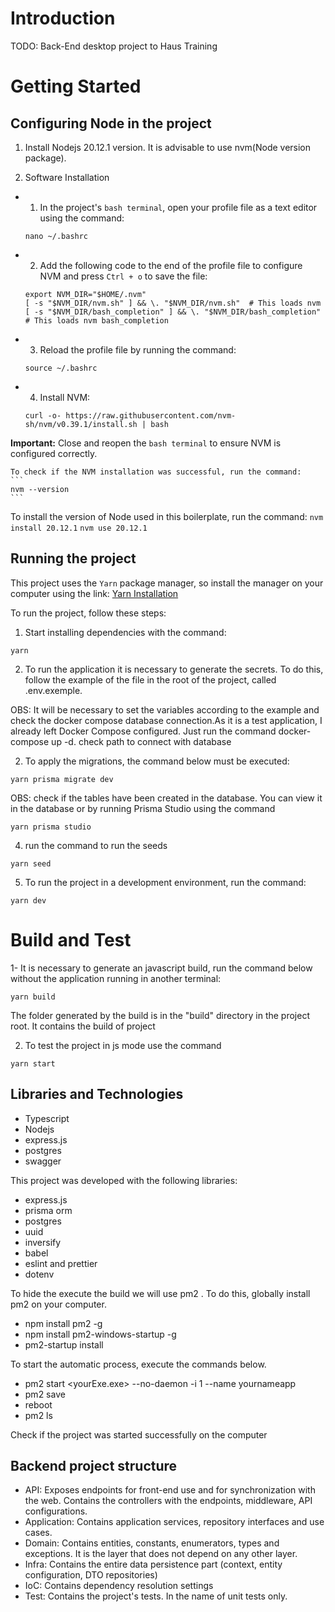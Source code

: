 # Introduction 
TODO: Back-End desktop project to Haus Training

# Getting Started

## Configuring Node in the project
1. Install Nodejs 20.12.1 version. It is advisable to use nvm(Node version package).

2. Software Installation
  - 1. In the project's `bash terminal`, open your profile file as a text editor using the command:
    ```
    nano ~/.bashrc
    ```

  - 2. Add the following code to the end of the profile file to configure NVM and press `Ctrl + o` to save the file:
    ```
    export NVM_DIR="$HOME/.nvm"
    [ -s "$NVM_DIR/nvm.sh" ] && \. "$NVM_DIR/nvm.sh"  # This loads nvm
    [ -s "$NVM_DIR/bash_completion" ] && \. "$NVM_DIR/bash_completion"  # This loads nvm bash_completion
    ```

  - 3. Reload the profile file by running the command:
    ```
    source ~/.bashrc
    ```

  - 4. Install NVM:
    ```
    curl -o- https://raw.githubusercontent.com/nvm-sh/nvm/v0.39.1/install.sh | bash
    ```

  **Important:** Close and reopen the `bash terminal` to ensure NVM is configured correctly.

    To check if the NVM installation was successful, run the command:
    ```
    nvm --version
    ```

  To install the version of Node used in this boilerplate, run the command:
    ```
    nvm install 20.12.1
    ```
    ```
    nvm use 20.12.1
    ```

## Running the project
This project uses the `Yarn` package manager, so install the manager on your computer using the link:
[Yarn Installation](https://classic.yarnpkg.com/lang/en/docs/install/#windows-stable)

To run the project, follow these steps:

1. Start installing dependencies with the command:
```
yarn
```

2. To run the application it is necessary to generate the secrets. To do this, follow the example of the file in the root of the project, called .env.exemple. 

OBS: It will be necessary to set the variables according to the example and check the docker compose database connection.As it is a test application, I already left Docker Compose configured. Just run the command 
docker-compose up -d. check path to connect with database

2. To apply the migrations, the command below must be executed:
```
yarn prisma migrate dev
```
OBS: check if the tables have been created in the database. You can view it in the database or by running Prisma Studio using the command
```
yarn prisma studio
```
4. run the command to run the seeds
```
yarn seed
```

5. To run the project in a development environment, run the command:
```
yarn dev
```

# Build and Test
1- It is necessary to generate an javascript build, run the command below without the application running in another terminal:

  ```
  yarn build
  ```
The folder generated by the build is in the "build" directory in the project root. It contains the build of project

2. To test the project in js mode use the command
  ```
  yarn start
  ``` 

## Libraries and Technologies
  - Typescript 
  - Nodejs 
  - express.js
  - postgres
  - swagger

This project was developed with the following libraries:
  - express.js
  - prisma orm
  - postgres
  - uuid
  - inversify
  - babel
  - eslint and prettier
  - dotenv


To hide the execute the build we will use pm2 . To do this, globally install pm2 on your computer.
  - npm install pm2 -g
  - npm install pm2-windows-startup -g
  - pm2-startup install

To start the automatic process, execute the commands below.
  - pm2 start <yourExe.exe> --no-daemon -i 1 --name yournameapp
  - pm2 save
  - reboot
  - pm2 ls

Check if the project was started successfully on the computer

## Backend project structure

- API: Exposes endpoints for front-end use and for synchronization with the web. Contains the controllers with the endpoints, middleware, API configurations.
- Application: Contains application services, repository interfaces and use cases.
- Domain: Contains entities, constants, enumerators, types and exceptions. It is the layer that does not depend on any other layer.
- Infra: Contains the entire data persistence part (context, entity configuration, DTO repositories) 
- IoC: Contains dependency resolution settings
- Test: Contains the project's tests. In the name of unit tests only.